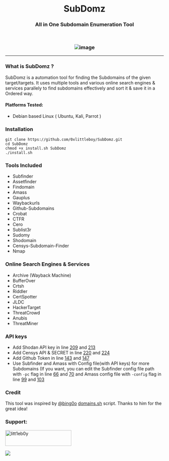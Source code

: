 <h1 align="center">
  <b>SubDomz</b>
  <br>
</h1> 
<h3 align="center">
All in One Subdomain Enumeration Tool
</p>
<br/>

![image](https://user-images.githubusercontent.com/75373225/180496159-c9953403-6580-4d6b-9136-d0d78f5d8920.png)

-----------------------------
### What is SubDomz ?
 SubDomz is a automation tool for finding the Subdomains of the given target/targets. It uses multiple tools and various online search engines & services parallely to find subdomains effectively and sort it & save it in a Ordered way.
 #### Platforms Tested:
 + Debian based Linux ( Ubuntu, Kali, Parrot )
### Installation
```
git clone https://github.com/0xlittleboy/SubDomz.git
cd SubDomz 
chmod +x install.sh SubDomz
./install.sh
```

### Tools Included
+ Subfinder
+ Assetfinder
+ Findomain
+ Amass
+ Gauplus
+ Waybackurls 
+ Github-Subdomains
+ Crobat
+ CTFR
+ Cero
+ Sublist3r
+ Sudomy
+ Shodomain
+ Censys-Subdomain-Finder
+ Nmap

### Online Search Engines & Services
+ Archive (Wayback Machine)
+ BufferOver
+ Crtsh
+ Riddler
+ CertSpotter
+ JLDC
+ HackerTarget
+ ThreatCrowd
+ Anubis
+ ThreatMiner

### API keys
+ Add Shodan API key in line [209](https://github.com/0xlittleboy/SubDomz/blob/master/SubDomz#L209) and [213](https://github.com/0xlittleboy/SubDomz/blob/master/SubDomz#L213)
+ Add Censys API & SECRET in line [220](https://github.com/0xlittleboy/SubDomz/blob/master/SubDomz#L220) and [224](https://github.com/0xlittleboy/SubDomz/blob/master/SubDomz#L224)
+ Add Github Token in line [143](https://github.com/0xlittleboy/SubDomz/blob/master/SubDomz#L143) and [147](https://github.com/0xlittleboy/SubDomz/blob/master/SubDomz#L147)
+ Use Subfinder and Amass with Config file(with API keys) for more Subdomains (If you want, you can edit the Subfinder config file path with ``-pc`` flag in line [66](https://github.com/0xlittleboy/SubDomz/blob/master/SubDomz#L66) and [70](https://github.com/0xlittleboy/SubDomz/blob/master/SubDomz#L70) and Amass config file with ``-config`` flag in line [99](https://github.com/0xlittleboy/SubDomz/blob/master/SubDomz#L99) and [103](https://github.com/0xlittleboy/SubDomz/blob/master/SubDomz#L103)

### Credit
This tool was inspired by [@bing0o](https://github.com/bing0o) [domains.sh](https://github.com/bing0o/bash_scripting/blob/master/domains.sh) script. Thanks to him for the great idea!

<h3 align="left">Support:</h3>
<p><a href="https://www.buymeacoffee.com/litt1eb0y"> <img align="left" src="https://cdn.buymeacoffee.com/buttons/v2/default-yellow.png" height="50" width="210" alt="litt1eb0y" /></a></p><br> <br>
<br><p><a href="https://www.paypal.com/paypalme/litt1eb0y"> <img align="left" src="https://www.paypalobjects.com/en_US/i/btn/btn_donateCC_LG.gif" /></a></p><br>
